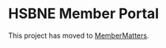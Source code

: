 # HSBNE Member Portal
This project has moved to [MemberMatters](https://github.com/jabelone/MemberMatters).

